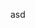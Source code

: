 <!--
© 2023 Fraunhofer-Gesellschaft e.V., München

SPDX-License-Identifier: AGPL-3.0-or-later
-->

asd
